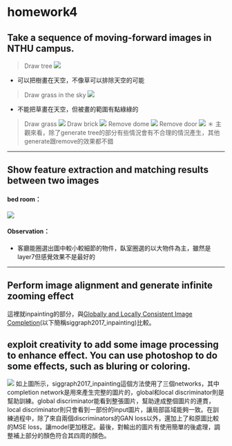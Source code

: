 # homework4

## Take a sequence of moving-forward images in NTHU campus.
> Draw tree
![](https://i.imgur.com/UX1BGAS.jpg)
* 可以把樹畫在天空，不像草可以排除天空的可能
> Draw grass in the sky
![](https://i.imgur.com/zUgg0dh.png)
* 不能把草畫在天空，但被畫的範圍有點綠綠的
> Draw grass
![](https://i.imgur.com/6Tj57A7.png)
> Draw brick
![](https://i.imgur.com/7cgeqAj.png)
> Remove dome
![](https://i.imgur.com/04Hozyq.png)
> Remove door
![](https://i.imgur.com/6qZoC9Y.png)
＊ 主觀來看，除了generate tree的部分有些情況會有不合理的情況產生，其他generate跟remove的效果都不錯
---
## Show feature extraction and matching results between two images
#### bed room：
![](https://i.imgur.com/SHsjrer.png)
#### Observation：
* 客廳能圈選出圖中較小較細節的物件，臥室圈選的以大物件為主，雖然是layer7但感覺效果不是最好的
---
## Perform image alignment and generate infinite zooming effect
這裡就inpainting的部分，與[Globally and Locally Consistent Image Completion](http://iizuka.cs.tsukuba.ac.jp/projects/completion/en/)(以下簡稱siggraph2017_inpainting)比較。

## exploit creativity to add some image processing to enhance effect. You can use photoshop to do some effects, such as bluring or coloring.
![](http://iizuka.cs.tsukuba.ac.jp/projects/completion/images/model_v2.png)
如上圖所示，siggraph2017_inpainting這個方法使用了三個networks，其中completion network是用來產生完整的圖片的，global和local discriminator則是幫助訓練。global discriminator能看到整張圖片，幫助達成整個圖片的連貫，local discriminator則只會看到一部份的input圖片，讓局部區域能夠一致。在訓練過程中，除了來自兩個discriminators的GAN loss以外，還加上了和原圖比較的MSE loss，讓model更加穩定。最後，對輸出的圖片有使用簡單的後處理，調整補上部分的顏色符合其四周的顏色。




